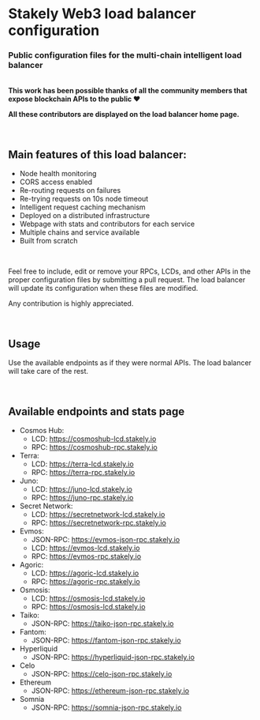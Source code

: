 # Stakely Web3 load balancer configuration
### Public configuration files for the multi-chain intelligent load balancer

<br>

<b>
This work has been possible thanks of all the community members that expose blockchain APIs to the public ❤️

All these contributors are displayed on the load balancer home page.
</b>

<br>

## Main features of this load balancer:
- Node health monitoring
- CORS access enabled 
- Re-routing requests on failures
- Re-trying requests on 10s node timeout 
- Intelligent request caching mechanism
- Deployed on a distributed infrastructure
- Webpage with stats and contributors for each service
- Multiple chains and service available
- Built from scratch

<br>

Feel free to include, edit or remove your RPCs, LCDs, and other APIs in the proper configuration files by submitting a pull request. The load balancer will update its configuration when these files are modified.

Any contribution is highly appreciated.

<br>

## Usage
Use the available endpoints as if they were normal APIs. The load balancer will take care of the rest.

<br>

## Available endpoints and stats page
- Cosmos Hub:
  - LCD: https://cosmoshub-lcd.stakely.io
  - RPC: https://cosmoshub-rpc.stakely.io
- Terra:
  - LCD: https://terra-lcd.stakely.io
  - RPC: https://terra-rpc.stakely.io
- Juno:
  - LCD: https://juno-lcd.stakely.io
  - RPC: https://juno-rpc.stakely.io
- Secret Network:
  - LCD: https://secretnetwork-lcd.stakely.io
  - RPC: https://secretnetwork-rpc.stakely.io
- Evmos:
  - JSON-RPC: https://evmos-json-rpc.stakely.io
  - LCD: https://evmos-lcd.stakely.io
  - RPC: https://evmos-rpc.stakely.io
- Agoric:
  - LCD: https://agoric-lcd.stakely.io
  - RPC: https://agoric-rpc.stakely.io
- Osmosis:
  - LCD: https://osmosis-lcd.stakely.io
  - RPC: https://osmosis-lcd.stakely.io
- Taiko:
  - JSON-RPC: https://taiko-json-rpc.stakely.io
- Fantom:
  - JSON-RPC: https://fantom-json-rpc.stakely.io
- Hyperliquid
  - JSON-RPC: https://hyperliquid-json-rpc.stakely.io
- Celo
  - JSON-RPC: https://celo-json-rpc.stakely.io
- Ethereum
  - JSON-RPC: https://ethereum-json-rpc.stakely.io
- Somnia
  - JSON-RPC: https://somnia-json-rpc.stakely.io